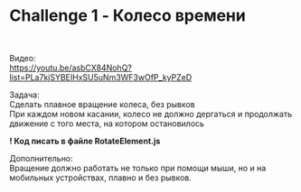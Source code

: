 # Challenge 1 - Колесо времени
<br>

Видео:<br>
https://youtu.be/asbCX84NohQ?list=PLa7kjSYBEIHxSU5uNm3WF3wOfP_kyPZeD

Задача:<br>
Сделать плавное вращение колеса, без рывков<br>
При каждом новом касании, колесо не должно дергаться и продолжать движение с того места, на котором остановилось<br>

<b>! Код писать в файле RotateElement.js</b>

Дополнительно:<br>
Вращение должно работать не только при помощи мыши, но и на мобильных устройствах, плавно и без рывков.
